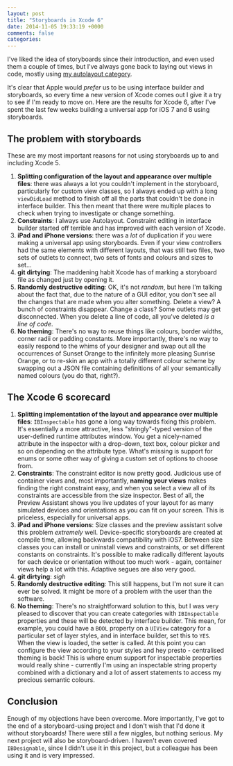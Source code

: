 ```yaml
---
layout: post
title: "Storyboards in Xcode 6"
date: 2014-11-05 19:33:19 +0000
comments: false
categories: 
---
```


I've liked the idea of storyboards since their introduction, and even used them a couple of times, but I've always gone back to laying out views in code, mostly using [my autolayout category](https://github.com/jrturton/UIView-Autolayout).

It's clear that Apple would *prefer* us to be using interface builder and storyboards, so every time a new version of Xcode comes out I give it a try to see if I'm ready to move on. Here are the results for Xcode 6, after I've spent the last few weeks building a universal app for iOS 7 and 8 using storyboards. 

<!--more-->

## The problem with storyboards

These are my most important reasons for not using storyboards up to and including Xcode 5.

1. **Splitting configuration of the layout and appearance over multiple files**: there was always a lot you couldn't implement in the storyboard, particularly for custom view classes, so I always ended up with a long `viewDidLoad` method to finish off all the parts that couldn't be done in interface builder. This then meant that there were multiple places to check when trying to investigate or change something. 
2. **Constraints**: I always use Autolayout. Constraint editing in interface builder started off terrible and has improved with each version of Xcode. 
3. **iPad and iPhone versions**: there was a *lot* of duplication if you were making a universal app using storyboards.  Even if your view controllers had the same elements with different layouts, that was still two files, two sets of outlets to connect, two sets of fonts and colours and sizes to set...
4. **git dirtying**: The maddening habit Xcode has of marking a storyboard file as changed just by opening it. 
5. **Randomly destructive editing**: OK, it's not *random*, but here I'm talking about the fact that, due to the nature of a GUI editor, you don't see all the changes that are made when you alter something. Delete a view? A bunch of constraints disappear. Change a class? Some outlets may get disconnected. When you delete a line of code, all you've deleted *is a line of code*. 
6. **No theming**: There's no way to reuse things like colours, border widths, corner radii or padding constants. More importantly, there's no way to easily respond to the whims of your designer and swap out all the occurrences of Sunset Orange to the infinitely more pleasing Sunrise Orange, or to re-skin an app with a totally different colour scheme by swapping out a JSON file containing definitions of all your semantically named colours (you do that, right?). 

## The Xcode 6 scorecard

1. **Splitting implementation of the layout and appearance over multiple files**: `IBInspectable` has gone a long way towards fixing this problem. It's essentially a more attractive, less "stringly"-typed version of the user-defined runtime attributes window. You get a nicely-named attribute in the inspector with a drop-down, text box, colour picker and so on depending on the attribute type. What's missing is support for enums or some other way of giving a custom set of options to choose from. 
2. **Constraints**: The constraint editor is now pretty good. Judicious use of container views and, most importantly, **naming your views** makes finding the right constraint easy, and when you select a view all of its constraints are accessible from the size inspector. Best of all, the Preview Assistant shows you live updates of your layout for as many simulated devices and orientations as you can fit on your screen. This is priceless, especially for universal apps.  
3. **iPad and iPhone versions**: Size classes and the preview assistant solve this problem *extremely* well. Device-specific storyboards are created at compile time, allowing backwards compatibility with iOS7. Between size classes you can install or uninstall views and constraints, or set different constants on constraints. It's possible to make radically different layouts for each device or orientation without too much work - again, container views help a lot with this. Adaptive segues are also very good. 
4. **git dirtying**: *sigh*
5. **Randomly destructive editing**: This still happens, but I'm not sure it can ever be solved. It might be more of a problem with the user than the software. 
6. **No theming**: There's no straightforward solution to this, but I was very pleased to discover that you can create categories with `IBInspectable` properties and these will be detected by interface builder. This mean, for example, you could have a `BOOL` property on a `UIView` category for a particular set of layer styles, and in interface builder, set this to `YES`. When the view is loaded, the setter is called. At this point you can configure the view according to your styles and hey presto - centralised theming is back! This is where enum support for inspectable properties would really shine - currently I'm using an inspectable string property combined with a dictionary and a lot of assert statements to access my precious semantic colours. 

## Conclusion

Enough of my objections have been overcome. More importantly, I've got to the end of a storyboard-using project and I don't wish that I'd done it without storyboards! There were still a few niggles, but nothing serious. My next project will also be storyboard-driven. I haven't even covered `IBDesignable`, since I didn't use it in this project, but a colleague has been using it and is very impressed.



